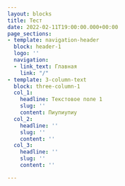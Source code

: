 ```yaml
---
layout: blocks
title: Тест
date: 2022-02-11T19:00:00.000+00:00
page_sections:
- template: navigation-header
  block: header-1
  logo: ''
  navigation:
  - link_text: Главная
    link: "/"
- template: 3-column-text
  block: three-column-1
  col_1:
    headline: Текстовое поле 1
    slug: ''
    content: Пиупиупиу
  col_2:
    headline: ''
    slug: ''
    content: ''
  col_3:
    headline: ''
    slug: ''
    content: ''

---
```

